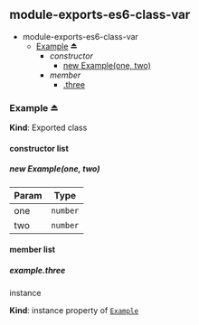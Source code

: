 <a name="module_module-exports-es6-class-var"></a>
## module-exports-es6-class-var
  

* module-exports-es6-class-var
    * [Example](#exp_module_module-exports-es6-class-var--Example) ⏏
        * _constructor_
            * [new Example(one, two)](#new_module_module-exports-es6-class-var--Example_new)
        * _member_
            * [.three](#module_module-exports-es6-class-var--Example.Example+three)


<a name="exp_module_module-exports-es6-class-var--Example"></a>
### Example ⏏
**Kind**: Exported class


#### constructor list


<a name="new_module_module-exports-es6-class-var--Example_new"></a>
##### new Example(one, two)
  

| Param | Type     |
| ----- | -------- |
| one   | `number` |
| two   | `number` |


#### member list


<a name="module_module-exports-es6-class-var--Example.Example+three"></a>
##### example.three
instance

**Kind**: instance property of [`Example`](#exp_module_module-exports-es6-class-var--Example)


